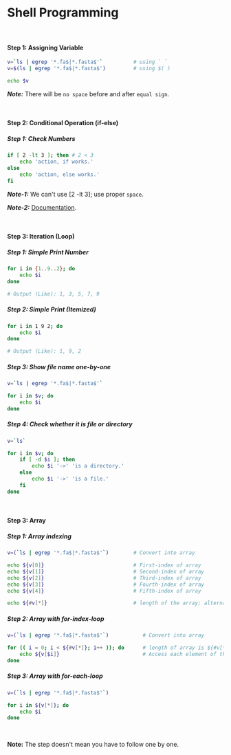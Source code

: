 # Shell Programming

&nbsp;

#### Step 1: Assigning Variable
```sh
v=`ls | egrep '*.fa$|*.fasta$'`          # using ` `
v=$(ls | egrep '*.fa$|*.fasta$')         # using $( )

echo $v
```
***Note:*** There will be `no space` before and after `equal sign`.

&nbsp;
&nbsp;

#### Step 2: Conditional Operation (if-else)

##### Step 1: Check Numbers
```sh
if [ 2 -lt 3 ]; then # 2 < 3
    echo 'action, if works.'
else
    echo 'action, else works.'
fi
```

***Note-1:*** We can't use [2 -lt 3]; use proper `space`.

***Note-2:*** [Documentation](https://www.linuxtechi.com/compare-numbers-strings-files-in-bash-script/).

&nbsp;
&nbsp;

#### Step 3: Iteration (Loop)

##### Step 1: Simple Print Number
```sh
for i in {1..9..2}; do
    echo $i
done

# Output (Like): 1, 3, 5, 7, 9
```

##### Step 2: Simple Print (Itemized)
```sh
for i in 1 9 2; do
    echo $i
done

# Output (Like): 1, 9, 2
```

##### Step 3: Show file name one-by-one
```sh
v=`ls | egrep '*.fa$|*.fasta$'`

for i in $v; do
    echo $i
done
```

##### Step 4: Check whether it is file or directory
```sh
v=`ls`

for i in $v; do
    if [ -d $i ]; then
        echo $i '->' 'is a directory.'
    else
        echo $i '->' 'is a file.'
    fi
done
```

&nbsp;
&nbsp;

#### Step 3: Array

##### Step 1: Array indexing
```sh
v=(`ls | egrep '*.fa$|*.fasta$'`)        # Convert into array 

echo ${v[0]}                             # First-index of array
echo ${v[1]}                             # Second-index of array
echo ${v[2]}                             # Third-index of array
echo ${v[3]}                             # Fourth-index of array
echo ${v[4]}                             # Fifth-index of array

echo ${#v[*]}                            # length of the array; alternatively ${#v[@]} 
```

##### Step 2: Array with for-index-loop
```sh
v=(`ls | egrep '*.fa$|*.fasta$'`)           # Convert into array

for (( i = 0; i < ${#v[*]}; i++ )); do      # length of array is ${#v[*]} or ${#v[@]} 
    echo ${v[$i]}                           # Access each element of the array
done
```

##### Step 3: Array with for-each-loop
```sh
v=(`ls | egrep '*.fa$|*.fasta$'`)

for i in ${v[*]}; do
    echo $i
done
```


&nbsp;
&nbsp;

**Note:** The step doesn't mean you have to follow one by one.

